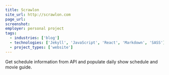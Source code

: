 ```yaml
---
title: Scrawlon
site_url: http://scrawlon.com
page_url:
screenshot:
employer: personal project
tags:
  - industries: ['blog']
  - technologies: ['Jekyll', 'JavaScript', 'React', 'Markdown', 'SASS']
  - project_types: ['website']
---
```


Get schedule information from API and populate daily show schedule and movie guide.
